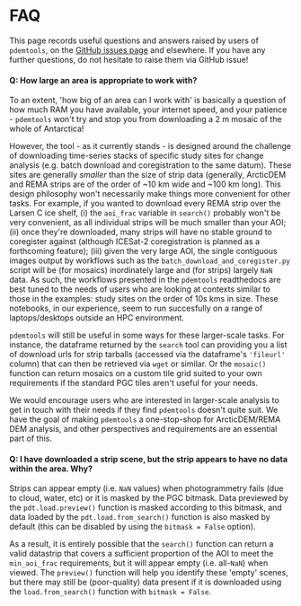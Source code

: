 # FAQ

This page records useful questions and answers raised by users of `pdemtools`, on the [GitHub issues page](https://github.com/trchudley/pdemtools/issues) and elsewhere. If you have any further questions, do not hesitate to raise them via GitHub issue!

#### Q: How large an area is appropriate to work with? 

To an extent, 'how big of an area can I work with' is basically a question of how much RAM you have available, your internet speed, and your patience - `pdemtools` won't try and stop you from downloading a 2 m mosaic of the whole of Antarctica! 

However, the tool - as it currently stands - is designed around the challenge of downloading time-series stacks of specific study sites for change analysis (e.g. batch download and coregistration to the same datum). These sites are generally _smaller_ than the size of strip data (generally, ArcticDEM and REMA strips are of the order of ~10 km wide and ~100 km long). This design philosophy won't necessarily make things more convenient for other tasks. For example, if you wanted to download every REMA strip over the Larsen C ice shelf, (i) the `aoi_frac` variable in `search()` probably won't be very convenient, as all individual strips will be much smaller than your AOI; (ii) once they're downloaded, many strips will have no stable ground to coregister against (although ICESat-2 coregistration is planned as a forthcoming feature); (iii) given the very large AOI, the single contiguous images output by workflows such as the `batch_download_and_coregister.py` script  will be (for mosaics) inordinately large and (for strips) largely `NaN` data. As such, the workflows presented in the `pdemtools` readthedocs are best tuned to the needs of users who are looking at contexts similar to those in the examples: study sites on the order of 10s kms in size. These notebooks, in our experience, seem to run succesfully on a range of laptops/desktops outside an HPC environment.

`pdemtools` will still be useful in some ways for these larger-scale tasks. For instance, the dataframe returned by the `search` tool can providing you a list of download urls for strip tarballs (accessed via the dataframe's `'fileurl'` column) that can then be retrieved via `wget` or similar. Or the `mosaic()` function can return mosaics on a custom tile grid suited to your own requirements if the standard PGC tiles aren't useful for your needs.

We would encourage users who are interested in larger-scale analysis to get in touch with their needs if they find `pdemtools` doesn't quite suit. We have the goal of making `pdemtools` a one-stop-shop for ArcticDEM/REMA DEM analysis, and other perspectives and requirements are an essential part of this.

#### Q: I have downloaded a strip scene, but the strip appears to have no data within the area. Why?

Strips can appear empty (i.e. `NaN` values) when photogrammetry fails (due to cloud, water, etc) or it is masked by the PGC bitmask. Data previewed by the `pdt.load.preview()` function is masked according to this bitmask, and data loaded by the `pdt.load.from_search()` function is also masked by default (this can be disabled by using the `bitmask = False` option).

As a result, it is entirely possible that the `search()` function can return a valid datastrip that covers a sufficient proportion of the AOI to meet the `min_aoi_frac` requirements, but it will appear empty (i.e. all-`NaN`) when viewed. The `preview()` function will help you identify these 'empty' scenes, but there may still be (poor-quality) data present if it is downloaded using the `load.from_search()` function with `bitmask = False`.
